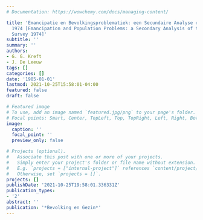 ```yaml
---
# Documentation: https://wowchemy.com/docs/managing-content/

title: 'Emancipatie en Bevolkingsproblematiek: een Secundaire Analyse op het Leefsituatieonderzoek
  1974 [Emancipation and Population Problems: a Secondary Analysis of the Life Situation
  Survey 1974]'
subtitle: ''
summary: ''
authors:
- G. G. Kreft
- J. De Leeuw
tags: []
categories: []
date: '1985-01-01'
lastmod: 2021-10-25T15:58:01-04:00
featured: false
draft: false

# Featured image
# To use, add an image named `featured.jpg/png` to your page's folder.
# Focal points: Smart, Center, TopLeft, Top, TopRight, Left, Right, BottomLeft, Bottom, BottomRight.
image:
  caption: ''
  focal_point: ''
  preview_only: false

# Projects (optional).
#   Associate this post with one or more of your projects.
#   Simply enter your project's folder or file name without extension.
#   E.g. `projects = ["internal-project"]` references `content/project/deep-learning/index.md`.
#   Otherwise, set `projects = []`.
projects: []
publishDate: '2021-10-25T19:58:01.336331Z'
publication_types:
- '2'
abstract: ''
publication: '*Bevolking en Gezin*'
---
```

